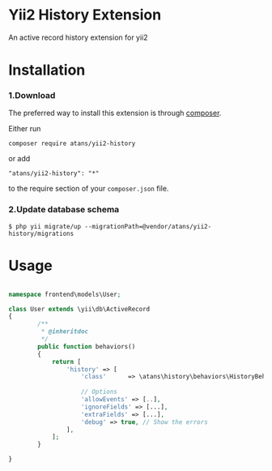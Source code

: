 Yii2 History Extension
===================
An active record history extension for yii2

# Installation

### 1.Download

The preferred way to install this extension is through [composer](http://getcomposer.org/download/).

Either run

```
composer require atans/yii2-history
```

or add

```
"atans/yii2-history": "*"
```

to the require section of your `composer.json` file.


### 2.Update database schema

```
$ php yii migrate/up --migrationPath=@vendor/atans/yii2-history/migrations
```


# Usage

```php

namespace frontend\models\User;

class User extends \yii\db\ActiveRecord
{
        /**
         * @inheritdoc
         */
        public function behaviors()
        {
            return [
                'history' => [
                    'class'      => \atans\history\behaviors\HistoryBehavior::className(),
                    
                    // Options
                    'allowEvents' => [..],
                    'ignoreFields' => [...],
                    'extraFields' => [...],
                    'debug' => true, // Show the errors
                ],
            ];
        }

}

```

